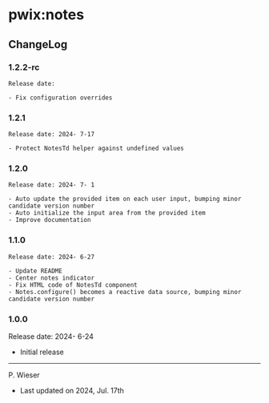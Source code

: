 # pwix:notes

## ChangeLog

### 1.2.2-rc

    Release date: 

    - Fix configuration overrides

### 1.2.1

    Release date: 2024- 7-17

    - Protect NotesTd helper against undefined values

### 1.2.0

    Release date: 2024- 7- 1

    - Auto update the provided item on each user input, bumping minor candidate version number
    - Auto initialize the input area from the provided item
    - Improve documentation

### 1.1.0

    Release date: 2024- 6-27

    - Update README
    - Center notes indicator
    - Fix HTML code of NotesTd component
    - Notes.configure() becomes a reactive data source, bumping minor candidate version number

### 1.0.0

Release date: 2024- 6-24

- Initial release

---
P. Wieser
- Last updated on 2024, Jul. 17th
